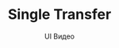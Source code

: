 ---
layout: embed
permalink: apps/bank/business-processes/single-transfer/ux-videos
lang: ru
page_id: apps-bank-architectures-asset-management-video


title: Single Transfer
subtitle: UI Видео
backUrl: /ru/apps/bank/business-processes/single-transfer/

description: Diagrams
---
